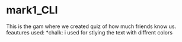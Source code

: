 # mark1_CLI
This is the gam where we created quiz of how much friends know us.
feautures used:
*chalk: i used for stlying the text with diffrent colors 

